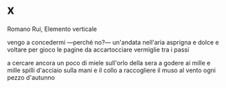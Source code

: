 # x

Romano Rui, Elemento verticale

vengo a concedermi
—perché no?—
un'andata nell'aria asprigna
e dolce e voltare
per gioco le pagine
da accartocciare vermiglie
tra i passi

a cercare ancora un poco di miele
sull'orlo della sera
a godere ai mille
e mille spilli d'acciaio
sulla mani e il collo
a raccogliere il muso al vento
ogni pezzo d'autunno
